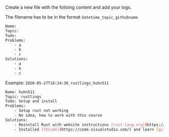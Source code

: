 
Create a new file with  the folloing content and add your logs.

The filename has to be in the format `datetime_topic_githubname`

```bash
Name: 
Topic: 
Todo: 
Problems:
    - a
    - b
    - c
Solutions:
    - a
    - b
    - c
```

Example:
`2020-05-27T16:24:30_rustlings_huhn511`

```bash
Name: huhn511
Topic: rustlings
Todo: Setup and install
Problems: 
    - Setup rust not working
    - No idea, how to work with this course
Solutions: 
    - Reinstall Rust with website instructions [rust-lang.org](https://www.rust-lang.org/)
    - Installed [VSCode](https://code.visualstudio.com/) and learn [git](https://git-scm.com/book/en/v2) and [command line](http://linuxcommand.org/). 
```